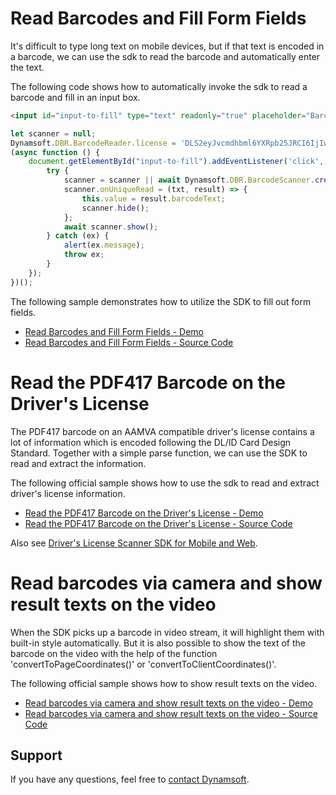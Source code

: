 # Read Barcodes and Fill Form Fields

It's difficult to type long text on mobile devices, but if that text is encoded in a barcode, we can use the sdk to read the barcode and automatically enter the text.

The following code shows how to automatically invoke the sdk to read a barcode and fill in an input box.

```html
<input id="input-to-fill" type="text" readonly="true" placeholder="Barcode Result">
```

```javascript
let scanner = null;
Dynamsoft.DBR.BarcodeReader.license = 'DLS2eyJvcmdhbml6YXRpb25JRCI6IjIwMDAwMSJ9';
(async function () {
    document.getElementById("input-to-fill").addEventListener('click', async function () {
        try {
            scanner = scanner || await Dynamsoft.DBR.BarcodeScanner.createInstance();
            scanner.onUniqueRead = (txt, result) => {
                this.value = result.barcodeText;
                scanner.hide();
            };
            await scanner.show();
        } catch (ex) {
            alert(ex.message);
            throw ex;
        }
    });
})();
```

The following sample demonstrates how to utilize the SDK to fill out form fields.

* <a target = "_blank" href="https://demo.dynamsoft.com/Samples/DBR/JS/4.use-case/1.fill-a-form-with-barcode-reading.html">Read Barcodes and Fill Form Fields - Demo</a>
* <a target = "_blank" href="https://github.com/Dynamsoft/barcode-reader-javascript-samples/blob/main/4.use-case/1.fill-a-form-with-barcode-reading.html">Read Barcodes and Fill Form Fields - Source Code</a>

# Read the PDF417 Barcode on the Driver's License

The PDF417 barcode on an AAMVA compatible driver's license contains a lot of information which is encoded following the DL/ID Card Design Standard. Together with a simple parse function, we can use the SDK to read and extract the information.

The following official sample shows how to use the sdk to read and extract driver's license information.

* <a target = "_blank" href="https://demo.dynamsoft.com/Samples/DBR/JS/4.use-case/2.read-a-drivers-license.html">Read the PDF417 Barcode on the Driver&apos;s License - Demo</a>
* <a target = "_blank" href="https://github.com/Dynamsoft/barcode-reader-javascript-samples/blob/main/4.use-case/2.read-a-drivers-license.html">Read the PDF417 Barcode on the Driver&apos;s License - Source Code</a>

Also see [Driver's License Scanner SDK for Mobile and Web](https://www.dynamsoft.com/use-cases/driver-license/).

# Read barcodes via camera and show result texts on the video

When the SDK picks up a barcode in video stream, it will highlight them with built-in style automatically. But it is also possible to show the text of the barcode on the video with the help of the function 'convertToPageCoordinates()' or 'convertToClientCoordinates()'.

The following official sample shows how to show result texts on the video.

* <a target = "_blank" href="https://demo.dynamsoft.com/Samples/DBR/JS/4.use-case/3.show-result-texts-on-the-video.html">Read barcodes via camera and show result texts on the video - Demo</a>
* <a target = "_blank" href="https://github.com/Dynamsoft/barcode-reader-javascript-samples/blob/main/4.use-case/3.show-result-texts-on-the-video.html">Read barcodes via camera and show result texts on the video - Source Code</a>

## Support

If you have any questions, feel free to [contact Dynamsoft](https://www.dynamsoft.com/company/contact/).
